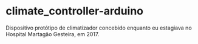 # climate_controller-arduino
Dispositivo protótipo de climatizador concebido enquanto eu estagiava no Hospital Martagão Gesteira, em 2017. 
